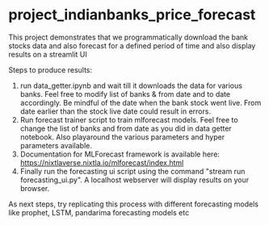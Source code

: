 # project_indianbanks_price_forecast
This project demonstrates that we programmatically download the bank stocks data and also forecast for a defined period of time and also display results on a streamlit UI

Steps to produce results:
1. run data_getter.ipynb and wait till it downloads the data for various banks. Feel free to modify list of banks & from date and to date accordingly. Be mindful of the date when the bank stock went live. From date earlier than the stock live date could result in errors.
2. Run forecast trainer script to train mlforecast models. Feel free to change the list of banks and from date as you did in data getter notebook. Also playaround the various parameters and hyper parameters available.
3. Documentation for MLForecast framework is available here: https://nixtlaverse.nixtla.io/mlforecast/index.html
4. Finally run the forecasting ui script using the command "stream run forecasting_ui.py". A localhost webserver will display results on your browser.

As next steps, try replicating this process with different forecasting models like prophet, LSTM, pandarima forecasting models etc

